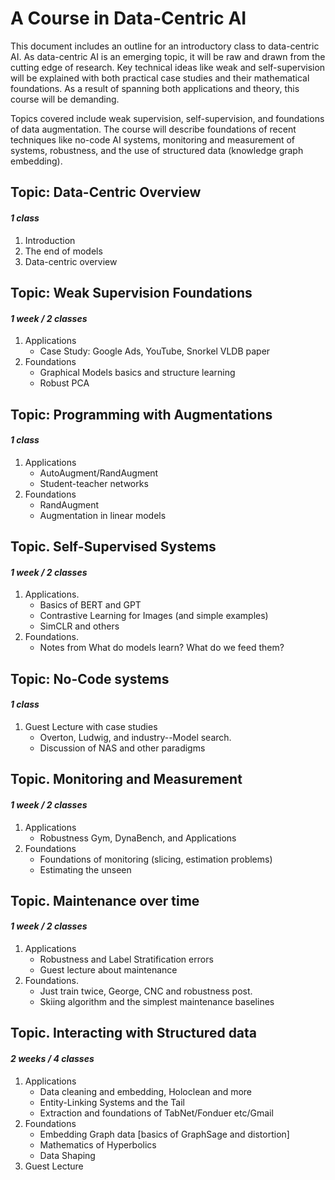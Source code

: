 # A Course in Data-Centric AI

This document includes an outline for an introductory class to data-centric AI. As data-centric AI is an emerging topic, it will be raw and drawn from the cutting edge of research. Key technical ideas like weak and self-supervision will be explained with both practical case studies and their mathematical foundations. As a result of spanning both applications and theory, this course will be demanding. 

Topics covered include weak supervision, self-supervision, and foundations of data augmentation. The course will describe foundations of recent techniques like no-code AI systems, monitoring and measurement of systems, robustness, and the use of structured data (knowledge graph embedding).


## Topic: Data-Centric Overview
#### _1 class_

1. Introduction
2. The end of models
3. Data-centric overview

## Topic: Weak Supervision Foundations
#### _1 week / 2 classes_

1. Applications
    - Case Study: Google Ads, YouTube, Snorkel VLDB paper
2. Foundations
    - Graphical Models basics and structure learning
    - Robust PCA

## Topic: Programming with Augmentations
#### _1 class_

1. Applications
    - AutoAugment/RandAugment
    - Student-teacher networks
2. Foundations
    - RandAugment
    - Augmentation in linear models

## Topic. Self-Supervised Systems
#### _1 week / 2 classes_

1. Applications.
    - Basics of BERT and GPT
    - Contrastive Learning for Images (and simple examples)
    - SimCLR and others
2. Foundations.
    - Notes from What do models learn? What do we feed them?

## Topic: No-Code systems
#### _1 class_

1. Guest Lecture with case studies
    - Overton, Ludwig, and industry--Model search.
    - Discussion of NAS and other paradigms 

## Topic. Monitoring and Measurement
#### _1 week / 2 classes_

1. Applications
    - Robustness Gym, DynaBench, and Applications
2. Foundations
    - Foundations of monitoring (slicing, estimation problems)
    - Estimating the unseen

## Topic. Maintenance over time
#### _1 week / 2 classes_

1. Applications
    - Robustness and Label Stratification errors
    - Guest lecture about maintenance
2. Foundations. 
    - Just train twice, George, CNC and robustness post.
    - Skiing algorithm and the simplest maintenance baselines

## Topic. Interacting with Structured data
#### _2 weeks / 4 classes_

1. Applications
    - Data cleaning and embedding, Holoclean and more
    - Entity-Linking Systems and the Tail
    - Extraction and foundations of TabNet/Fonduer etc/Gmail
2. Foundations
    - Embedding Graph data [basics of GraphSage and distortion]
    - Mathematics of Hyperbolics
    - Data Shaping
3. Guest Lecture
